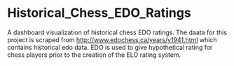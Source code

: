 # Historical_Chess_EDO_Ratings
A dashboard visualization of historical chess EDO ratings. The daata for this project is scraped from http://www.edochess.ca/years/y1941.html
which contains historical edo data. EDO is used to give hypothetical rating for chess players prior to the creation of the ELO rating system.

